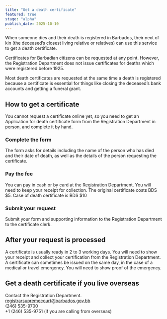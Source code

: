 ```yaml
---
title: "Get a death certificate"
featured: true
stage: "alpha"
publish_date: 2025-10-10
---
```


When someone dies and their death is registered in Barbados, their next of kin (the deceased’s closest living relative or relatives) can use this service to get a death certificate. 

Certificates for Barbadian citizens can be requested at any point. However, the Registration Department does not issue certificates for deaths which were registered before 1925.

Most death certificates are requested at the same time a death is registered because a certificate is essential for things like closing the deceased’s bank accounts and getting a funeral grant.

## How to get a certificate

You cannot request a certificate online yet, so you need to get an Application for death certificate form from the Registration Department in person, and complete it by hand.

### Complete the form

The form asks for details including the name of the person who has died and their date of death, as well as the details of the person requesting the certificate.

### Pay the fee

You can pay in cash or by card at the Registration Department. You will need to keep your receipt for collection. 
The original certificate costs BDS $5. Case of death certificate is BDS $10

### Submit your request

Submit your form and supporting information to the Registration Department to the certificate clerk.

## After your request is processed

A certificate is usually ready in 2 to 3 working days. You will need to show your receipt and collect your certification from the Registration Department. A certificate can sometimes be issued on the same day, in the case of a medical or travel emergency. You will need to show proof of the emergency.

## Get a death certificate if you live overseas  

Contact the Registration Department.  
registrarsupremecourt@barbados.gov.bb  
(246) 535-9700  
+1 (246) 535-9751 (if you are calling from overseas)  